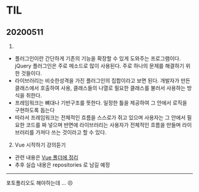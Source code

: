 # TIL
## 20200511
1. 
- 플러그인이란 간단하게 기존의 기능을 확장할 수 있게 도와주는 프로그램이다. jQuery 플러그인은 주로 메소드로 많이 사용된다. 주로 하나의 문제를 해결하기 위한 것들이다. 
- 라이브러리는 비슷한성격을 가진 플러그인의 집합이라고 보면 된다. 개발자가 만든 클래스에서 호출하여 사용, 클래스들의 나열로 필요한 클래스를 불러서 사용하는 방식을 취한다.
- 프레임워크는 뼈대나 기반구조를 뜻한다. 일정한 틀을 제공하여 그 안에서 로직을 구현하도록 돕는다
- 따라서 프레임워크는 전체적인 흐름을 스스로가 쥐고 있으며 사용자는 그 안에서 필요한 코드를 짜 넣으며 반면에 라이브러리는 사용자가 전체적인 흐름을 만들며 라이브러리를 가져다 쓰는 것이라고 할 수 있다.

2. Vue 시작하기 강의듣기 
- 관련 내용은 [Vue 폴더에 정리](https://github.com/jina95/TIL/blob/master/Vue/Vue%20%EC%8B%9C%EC%9E%91%ED%95%98%EA%B8%B02.md)
- 추후 실습 내용은 repositories 로 남길 예정
<hr/>
포토폴리오도 해야하는데 ... 😣
